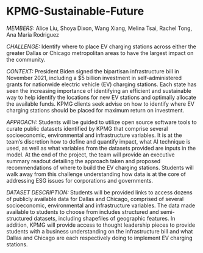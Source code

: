 # KPMG-Sustainable-Future

*MEMBERS:* Alice Liu, Shoya Dixon, Wang Xiang, Melina Tsai, Rachel Tong, Ana Maria Rodriguez



*CHALLENGE:*
Identify where to place EV charging stations across either the greater Dallas or Chicago metropolitan areas to have the largest impact on the community.

*CONTEXT:*
President Biden signed the bipartisan infrastructure bill in November 2021, including a $5 billion investment in self-administered grants for nationwide electric vehicle (EV) charging stations. Each state has seen the increasing importance of identifying an efficient and sustainable way to help identify the locations for new EV stations and optimally allocate the available funds. KPMG clients seek advise on how to identify where EV charging stations should be placed for maximum return on investment.

*APPROACH:*
Students will be guided to utilize open source software tools to curate public datasets identified by KPMG that comprise several socioeconomic, environmental and infrastructure variables. It is at the team’s discretion how to define and quantify impact, what AI technique is used, as well as what variables from the datasets provided are inputs in the model. At the end of the project, the team will provide an executive summary readout detailing the approach taken and proposed recommendations of where to build the EV charging stations. Students will walk away from this challenge understanding how data is at the core of addressing ESG issues for corporations and governments.

*DATASET DESCRIPTION:*
Students will be provided links to access dozens of publicly available data for Dallas and Chicago, comprised of several socioeconomic, environmental and infrastructure variables. The data made available to students to choose from includes structured and semi-structured datasets, including shapefiles of geographic features. In addition, KPMG will provide access to thought leadership pieces to provide students with a business understanding on the infrastructure bill and what Dallas and Chicago are each respectively doing to implement EV charging stations.
